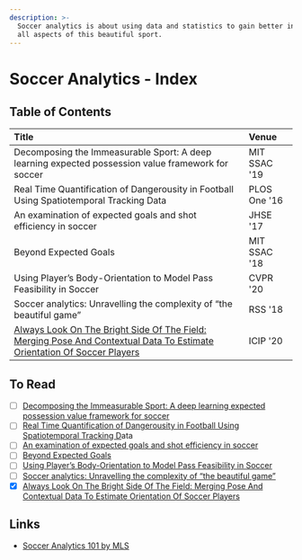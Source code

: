 ```yaml
---
description: >-
  Soccer analytics is about using data and statistics to gain better insights on
  all aspects of this beautiful sport.
---
```


# Soccer Analytics - Index

## Table of Contents

| Title | Venue |
| :--- | :--- |
| Decomposing the Immeasurable Sport: A deep learning expected possession value framework for soccer | MIT SSAC '19 |
| Real Time Quantification of Dangerousity in Football Using Spatiotemporal Tracking Data | PLOS One '16 |
| An examination of expected goals and shot efficiency in soccer | JHSE '17 |
| Beyond Expected Goals | MIT SSAC '18 |
| Using Player’s Body-Orientation to Model Pass Feasibility in Soccer | CVPR '20 |
| Soccer analytics: Unravelling the complexity of “the beautiful game” | RSS '18 |
| [Always Look On The Bright Side Of The Field: Merging Pose And Contextual Data To Estimate Orientation Of Soccer Players](merging-pose-and-contextual-data-to-estimate-orientation-of-soccer-players.md) | ICIP '20 |

## To Read

* [ ] [Decomposing the Immeasurable Sport: A deep learning expected possession value framework for soccer](http://www.lukebornn.com/papers/fernandez_sloan_2019.pdf)
* [ ] [Real Time Quantification of Dangerousity in Football Using Spatiotemporal Tracking D](https://journals.plos.org/plosone/article?id=10.1371/journal.pone.0168768)ata
* [ ] [An examination of expected goals and shot efficiency in soccer](https://rua.ua.es/dspace/bitstream/10045/68771/1/jhse_Vol_12_N_proc2_S514-S529.pdf)
* [ ] [Beyond Expected Goals](https://www.researchgate.net/publication/327139841_Beyond_Expected_Goals)
* [ ] [Using Player’s Body-Orientation to Model Pass Feasibility in Soccer](https://openaccess.thecvf.com/content_CVPRW_2020/papers/w53/Arbues-Sanguesa_Using_Players_Body-Orientation_to_Model_Pass_Feasibility_in_Soccer_CVPRW_2020_paper.pdf)
* [ ] [Soccer analytics: Unravelling the complexity of “the beautiful game”](https://rss.onlinelibrary.wiley.com/doi/full/10.1111/j.1740-9713.2018.01146.x)
* [x] [Always Look On The Bright Side Of The Field: Merging Pose And Contextual Data To Estimate Orientation Of Soccer Players](merging-pose-and-contextual-data-to-estimate-orientation-of-soccer-players.md)

## Links

* [Soccer Analytics 101 by MLS](https://www.mlssoccer.com/soccer-analytics-guide/2020/soccer-analytics-101)

